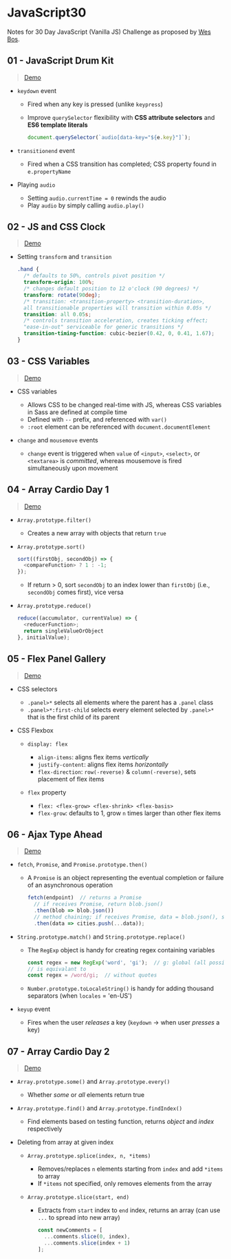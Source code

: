 # JavaScript30
Notes for 30 Day JavaScript (Vanilla JS) Challenge as proposed by [Wes Bos](https://github.com/wesbos/JavaScript30).
## 01 - JavaScript Drum Kit
> [Demo](https://andy-techen.github.io/js30/01%20-%20JavaScript%20Drum%20Kit/index.html)
- `keydown` event
  - Fired when any key is pressed (unlike `keypress`)
  - Improve `querySelector` flexibility with **CSS attribute selectors** and **ES6 template literals**

    ```JavaScript
    document.querySelector(`audio[data-key="${e.key}"]`);
    ```

- `transitionend` event
  - Fired when a CSS transition has completed; CSS property found in `e.propertyName`

- Playing `audio`
  - Setting `audio.currentTime = 0` rewinds the audio
  - Play `audio` by simply calling `audio.play()`
## 02 - JS and CSS Clock
> [Demo](https://andy-techen.github.io/js30/02%20-%20JS%20and%20CSS%20Clock/index.html)
- Setting `transform` and `transition`

  ```CSS
  .hand {
    /* defaults to 50%, controls pivot position */
    transform-origin: 100%;
    /* changes default position to 12 o'clock (90 degrees) */
    transform: rotate(90deg);
    /* transition: <transition-property> <transition-duration>,
    all transitionable properties will transition within 0.05s */
    transition: all 0.05s;
    /* controls transition acceleration, creates ticking effect;
    "ease-in-out" serviceable for generic transitions */
    transition-timing-function: cubic-bezier(0.42, 0, 0.41, 1.67);
  }
  ```
## 03 - CSS Variables
> [Demo](https://andy-techen.github.io/js30/03%20-%20CSS%20Variables/index.html)
- CSS variables
  - Allows CSS to be changed real-time with JS, whereas CSS variables in Sass are defined at compile time
  - Defined with `--` prefix, and referenced with `var()`
  - `:root` element can be referenced with `document.documentElement`

- `change` and `mousemove` events
  - `change` event is triggered when `value` of `<input>`, `<select>`, or `<textarea>` is *committed*, whereas mousemove is fired simultaneously upon movement
## 04 - Array Cardio Day 1
> [Demo](https://andy-techen.github.io/js30/04%20-%20Array%20Cardio%20Day%201/index.html)
- `Array.prototype.filter()`
  - Creates a new array with objects that return `true`

- `Array.prototype.sort()`

  ```JavaScript
  sort((firstObj, secondObj) => {
    <compareFunction> ? 1 : -1;
  });
  ```
  - If return > 0, sort `secondObj` to an index lower than `firstObj` (i.e., `secondObj` comes first), vice versa

- `Array.prototype.reduce()`

  ```JavaScript
  reduce((accumulator, currentValue) => {
    <reducerFunction>;
    return singleValueOrObject
  }, initialValue);
  ```
## 05 - Flex Panel Gallery
> [Demo](https://andy-techen.github.io/js30/05%20-%20Flex%20Panel%20Gallery%20/index.html)
- CSS selectors
  - `.panel>*` selects all elements where the parent has a `.panel` class
  - `.panel>*:first-child` selects every element selected by `.panel>*` that is the first child of its parent

- CSS Flexbox
  - `display: flex`
    - `align-items`: aligns flex items *vertically*
    - `justify-content`: aligns flex items *horizontally*
    - `flex-direction`: `row(-reverse)` & `column(-reverse)`, sets placement of flex items
  
  - `flex` property
    - `flex: <flex-grow> <flex-shrink> <flex-basis>`
    - `flex-grow`: defaults to 1, grow `n` times larger than other flex items
## 06 - Ajax Type Ahead
> [Demo](https://andy-techen.github.io/js30/06%20-%20Ajax%20Type%20Ahead/index.html)
- `fetch`, `Promise`, and `Promise.prototype.then()`
  - A `Promise` is an object representing the eventual completion or failure of an asynchronous operation

    ```JavaScript
    fetch(endpoint)  // returns a Promise
      // if receives Promise, return blob.json()
      .then(blob => blob.json())
      // method chaining; if receives Promise, data = blob.json(), spread (...) data array into cities
      .then(data => cities.push(...data));
    ```

- `String.prototype.match()` and `String.prototype.replace()`
  - The `RegExp` object is handy for creating regex containing variables

    ```JavaScript
    const regex = new RegExp('word', 'gi');  // g: global (all possible matches); i: ignoreCase
    // is equivalant to
    const regex = /word/gi;  // without quotes
    ```
  - `Number.prototype.toLocaleString()` is handy for adding thousand separators (when `locales` = 'en-US')

- `keyup` event
  - Fires when the user *releases* a key (`keydown` -> when user *presses* a key)
## 07 - Array Cardio Day 2
> [Demo](https://andy-techen.github.io/js30/07%20-%20Array%20Cardio%20Day%202/index.html)
- `Array.prototype.some()` and `Array.prototype.every()`
  - Whether *some* or *all* elements return true

- `Array.prototype.find()` and `Array.prototype.findIndex()`
  - Find elements based on testing function, returns *object* and *index* respectively
  
- Deleting from array at given index
  - `Array.prototype.splice(index, n, *items)`
    - Removes/replaces `n` elements starting from `index` and add `*items` to array
    - If `*items` not specified, only removes elements from the array

  - `Array.prototype.slice(start, end)`
    - Extracts from `start` index to `end` index, returns an array (can use `...` to spread into new array)
      
      ```JavaScript
      const newComments = [
        ...comments.slice(0, index),
        ...comments.slice(index + 1)
      ];
      ```
